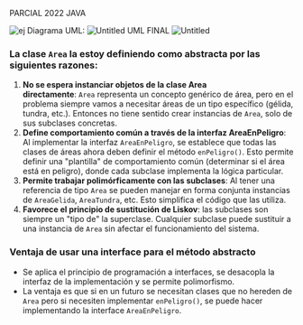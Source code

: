 PARCIAL 2022 JAVA

![ej](https://github.com/x-chama-x/Parcial2022-EfectoInvernadero/assets/67705754/eb0cbc5c-719a-441a-b4f9-e4219cfd13ce)
Diagrama UML:
![Untitled](https://github.com/x-chama-x/Parcial2022-EfectoInvernadero/assets/67705754/51c31b6c-8aa0-4d21-b87f-58c8bdc59cf0)
UML FINAL
![Untitled](https://github.com/x-chama-x/Parcial2022-EfectoInvernadero/assets/67705754/a87651a8-0e89-4bc6-a4a1-f3115721adfa)

### La clase `Area` la estoy definiendo como abstracta por las siguientes razones:

1. **No se espera instanciar objetos de la clase Area directamente**: `Area` representa un concepto genérico de área, pero en el problema siempre vamos a necesitar áreas de un tipo específico (gélida, tundra, etc.). Entonces no tiene sentido crear instancias de `Area`, solo de sus subclases concretas.
2. **Define comportamiento común a través de la interfaz AreaEnPeligro**: Al implementar la interfaz `AreaEnPeligro`, se establece que todas las clases de áreas ahora deben definir el método `enPeligro()`. Esto permite definir una "plantilla" de comportamiento común (determinar si el área está en peligro), donde cada subclase implementa la lógica particular.
3. **Permite trabajar polimórficamente con las subclases**: Al tener una referencia de tipo `Area` se pueden manejar en forma conjunta instancias de `AreaGelida`, `AreaTundra`, etc. Esto simplifica el código que las utiliza.
4. **Favorece el principio de sustitución de Liskov**: las subclases son siempre un "tipo de" la superclase. Cualquier subclase puede sustituir a una instancia de `Area` sin afectar el funcionamiento del sistema.

### Ventaja de usar una interface para el método abstracto

- Se aplica el principio de programación a interfaces, se desacopla la interfaz de la implementación y se permite polimorfismo.
- La ventaja es que si en un futuro se necesitan clases que no hereden de `Area` pero si necesiten implementar `enPeligro()`, se puede hacer implementando la interface `AreaEnPeligro`.
